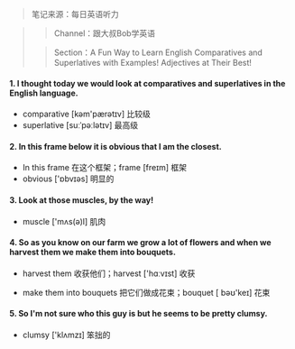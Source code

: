 > 笔记来源：每日英语听力

> > Channel：跟大叔Bob学英语
>
> > Section：A Fun Way to Learn English Comparatives and Superlatives with Examples! Adjectives at Their Best!

#### 1. I thought today we would look at comparatives and superlatives in the English language. 

- comparative [kəm'pærətɪv] 比较级
- superlative [suːˈpəːlətɪv] 最高级

#### 2. In this frame below it is obvious that I am the closest.

- In this frame 在这个框架；frame [freɪm] 框架
- obvious ['ɒbvɪəs] 明显的

#### 3. Look at those muscles, by the way!

- muscle ['mʌs(ə)l] 肌肉

#### 4. So as you know on our farm we grow a lot of flowers and when we harvest them we make them into bouquets.

- harvest them 收获他们；harvest ['hɑːvɪst] 收获

- make them into bouquets 把它们做成花束；bouquet [ bəʊ'keɪ] 花束

#### 5. So I'm not sure who this guy is but he seems to be pretty clumsy.

- clumsy ['klʌmzɪ] 笨拙的
